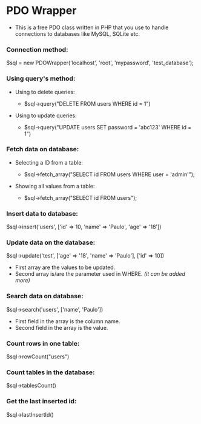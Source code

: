 # PDO Wrapper
* This is a free PDO class written in PHP that you use to handle connections to databases like MySQL, SQLite etc.

### Connection method:
$sql = new PDOWrapper('localhost', 'root', 'mypassword', 'test_database');

### Using query's method:
* Using to delete queries:
    * $sql->query("DELETE FROM users WHERE id = 1")
    
* Using to update queries:
    * $sql->query("UPDATE users SET password = 'abc123' WHERE id = 1")

### Fetch data on database:
* Selecting a ID from a table:
    * $sql->fetch_array("SELECT id FROM users WHERE user = 'admin'");
    
* Showing all values from a table:
    * $sql->fetch_array("SELECT id FROM users");

### Insert data to database:
$sql->insert('users', ['id' => 10, 'name' => 'Paulo', 'age' => '18'])

### Update data on the database:
$sql->update('test', ['age' => '18', 'name' => 'Paulo'], ['id' => 10])
* First array are the values to be updated.
* Second array is/are the parameter used in WHERE. *(it can be added more)*

### Search data on database:
$sql->search('users', ['name', 'Paulo'])
* First field in the array is the column name.
* Second field in the array is the value.

### Count rows in one table:
$sql->rowCount("users")

### Count tables in the database:
$sql->tablesCount()

### Get the last inserted id:
$sql->lastInsertId()
